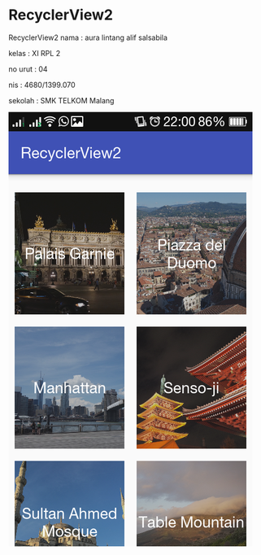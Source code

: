 # RecyclerView2
RecyclerView2
nama : aura lintang alif salsabila

kelas : XI RPL 2

no urut : 04

nis : 4680/1399.070

sekolah : SMK TELKOM Malang


![screenshoot](https://github.com/auralntng/RecyclerView2/blob/master/rv2.png?raw=true)
